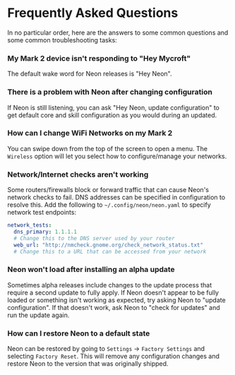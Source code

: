 # Frequently Asked Questions
In no particular order, here are the answers to some common questions and some
common troubleshooting tasks:

### My Mark 2 device isn't responding to "Hey Mycroft"
The default wake word for Neon releases is "Hey Neon".

### There is a problem with Neon after changing configuration
If Neon is still listening, you can ask "Hey Neon, update configuration" to get
default core and skill configuration as you would during an updated.

### How can I change WiFi Networks on my Mark 2
You can swipe down from the top of the screen to open a menu. The `Wireless` option
will let you select how to configure/manage your networks.

### Network/Internet checks aren't working
Some routers/firewalls block or forward traffic that can cause Neon's network
checks to fail. DNS addresses can be specified in configuration to resolve this.
Add the following to `~/.config/neon/neon.yaml` to specify network test endpoints:

```yaml
network_tests:
  dns_primary: 1.1.1.1
  # Change this to the DNS server used by your router
  web_url: "http://nmcheck.gnome.org/check_network_status.txt"
  # Change this to a URL that can be accessed from your network
```

### Neon won't load after installing an alpha update
Sometimes alpha releases include changes to the update process that require
a second update to fully apply. If Neon doesn't appear to be fully loaded or
something isn't working as expected, try asking Neon to "update configuration".
If that doesn't work, ask Neon to "check for updates" and run the update again.

### How can I restore Neon to a default state
Neon can be restored by going to `Settings` -> `Factory Settings` and selecting
`Factory Reset`. This will remove any configuration changes and restore Neon to
the version that was originally shipped.
